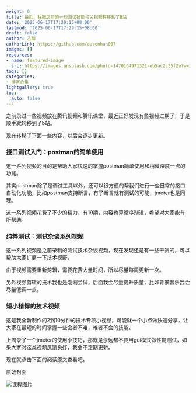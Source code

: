 ```yaml
---
weight: 0
title: 最近，我把之前的一些测试技能相关视频转移到了B站
date: '2025-06-17T17:29:15+08:00'
lastmod: '2025-06-17T17:29:15+08:00'
draft: false
author: 乙醇
authorLink: https://github.com/easonhan007
images: []
resources:
- name: featured-image
  src: https://images.unsplash.com/photo-1470164971321-eb5ac2c35f2e?w=300
tags: []
categories:
- 博客合集
lightgallery: true
toc:
  auto: false
---
```




之前录过一些视频放在腾讯视频和腾讯课堂，最近正好发现有些视频过期了，于是顺手就转移到了b站。

现在转移了下面一些内容，以后会逐步更新。

### 接口测试入门：postman的简单使用

这一系列视频的目的是帮助大家快速的掌握postman简单使用和稍微深度一点的功能。

其实postman除了是调试工具以外，还可以很方便的帮我们进行一些日常的接口自动化功能，比如postman支持断言，有了断言就有测试的可能，jmeter也是同理。

这一系列视频花费了不少的精力，有19期，内容也算循序渐进，希望对大家能有所帮助。


### 纯粹测试：测试杂谈系列视频

这一系列视频是之前录制的测试技术杂谈视频，现在发现还是有一些干货的，可以帮助大家扩展一下技术视野。

由于视频需要重新剪辑，需要花费大量时间，所以尽量每周更新一次。

另外视频剪辑的技术我也是刚刚尝试，后面我会尽量提升质量，比如背景音乐我会尽量低调一点。

### 短小精悍的技术视频

这是我全新制作的2到10分钟的技术专项小视频，可能就一个小点做快速分享，让大家在最短的时间掌握一些会者不难，难者不会的技能。

上周录了一个jmeter的使用小技巧，那就是永远都不要用gui模式做性能测试，如果大家对这类视频反馈良好，我会不定期更新。

现在就点击下面的阅读原文查看吧。












原始封面

![课程图片](https://images.unsplash.com/photo-1470164971321-eb5ac2c35f2e?w=300)

